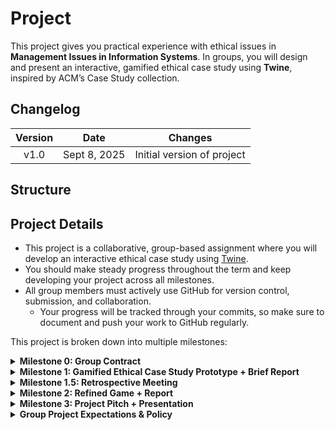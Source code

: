 # Project

This project gives you practical experience with ethical issues in **Management Issues in Information Systems**. In groups, you will design and present an interactive, gamified ethical case study using **Twine**, inspired by ACM’s Case Study collection.  

## Changelog

| **Version** |   **Date**   |        **Changes**         |
| :---------: | :----------: | :------------------------: |
|    v1.0     | Sept 8, 2025 | Initial version of project |

## Structure

## Project Details

- This project is a collaborative, group-based assignment where you will develop an interactive ethical case study using [Twine](https://twinery.org/).
- You should make steady progress throughout the term and keep developing your project across all milestones.
- All group members must actively use GitHub for version control, submission, and collaboration.
  - Your progress will be tracked through your commits, so make sure to document and push your work to GitHub regularly.

This project is broken down into multiple milestones:

<div class="accordion">

<details>
<summary><b>Milestone 0: Group Contract</b></summary>

## Milestone 0: Group Contract

**Objective:** Establish group expectations, assign roles, and set up collaboration tools.  

As part of this milestone, you will meet with your group to establish a **Group Contract**. This contract will outline your team’s expectations, roles, and responsibilities to ensure smooth collaboration throughout the project. 

Download group contract templates from D2L Brightspace assignment page.

**Possible roles you can assign:**  
- Project Manager (coordinates deadlines, oversees progress)  
- Lead Writer (adapts the case, designs the storyline)  
- Game Designer (structures the Twine game, manages branching logic)  
- Documentation Lead (takes notes, keeps reports consistent)  
- Quality Assurance (tests the game, organizes peer reviews, integrates feedback)  
- Graphics/Media Specialist (creates or sources images, designs visual elements)

During this process, your group project manager will also create a **private** GitHub repository for your project. This repository will be the central hub for all your project files, including your Twine game, reports, and any other relevant documents. The project manager will invite all group members AND the course instructor ([@parsa-rajabi](https://github.com/parsa-rajabi)) as collaborators to the repository.


**Deliverables:**  
- Submit your signed **Group Contract** as a PDF to D2L Brightspace
- Submit the link to your **Private** Project GitHub Repository (with all members and instructor added as collaborators) to D2L Brightspace

</details>



<details>
<summary><b>Milestone 1: Gamified Ethical Case Study Prototype + Brief Report</b></summary>

## Milestone 1: Gamified Ethical Case Study Prototype + Brief Report

**Objective:** Create a first playable prototype of your ethical game.  

Use **Twine** to build your team's **first playable prototype** of an ACM-inspired ethical case study. Your classmates will peer-review this version, so make it accessible (deployed to a website) and engaging.

It is recommended to first draft your game structure and storyline using pen/paper and/or a flowchart or diagramming tool (e.g., [Miro](https://miro.com/), [Figma](https://www.figma.com/), [Whimsical](https://whimsical.com/), etc.) before building it in Twine. 

Remember, this is a prototype, so focus on creating a basic but functional version of your game that meets the core requirements. You can refine and expand it in Milestone 2.

**Steps:**  
1. Choose an [ACM case study](https://www.acm.org/code-of-ethics/case-studies) and adapt it into an interactive storyline.  
   1. You can NOT choose the Malware case study (Case 1) as it is already adapted in Twine.
2. Draft a flowchart of branching choices (recommended tools: Miro, Figma, Whimsical).  
3. Build a playable **Twine prototype** with (minimum requirements):  
   - Info Page (case study title + ACM link, group names + roles, clear instructions for players).  
   - At least **3 distinct endings** (outcomes) based on player choices.
   - **Realistic, scenario-appropriate choices** that lead to different paths.
   - **Two or more perspectives/stakeholders**. 
   - **Creative adaptation** (not copy/paste) of the original case study.   
   - At least **one media element** (image, sound, or video, etc.).  
4. Deploy the game online using [GitHub Pages](https://docs.github.com/en/pages), [Netlify](https://www.netlify.com/), [Render](https://render.com/), or similar.  
5. Document your process in a short report.

### Game Deployment (Live Version)
Your game must be **hosted online** using a **free** static web hosting service like [GitHub Pages](https://docs.github.com/en/pages), [Netlify](https://www.netlify.com/), [Render](https://render.com/), or another equivalent. The goal is to make your game immediately playable online without needing downloads.  

Feel free to choose whichever platform works best for your group—just make sure it’s accessible in a browser and the URL is stable.

### Report Requirements
Write a brief (3 page max) document including:
- **Cover Page**: group info (names, roles, student IDs) and link to your deployed game - *this page does not count towards the page limit*
- **Case Study Chosen** and why you selected it
- **Prototype Workflow**: overview of paths and player choices; include 1–2 screenshots
- **Draft List of Ethical Dilemmas** your players will face
- Any **external references** in IEEE citation format (if applicable)

### Submission Instructions (one submission per group)
- Export your Twine game as HTML and submit with the filename `A2_G#_GameName.html` 
- The **PDF documentation**, named: `Project_G#_M1.pdf` (must include your public game URL on the cover page) 

</details>


<details>
<summary><b>Milestone 1.5: Retrospective Meeting</b></summary>

## Milestone 1.5: Retrospective Meeting

**Objective:** Reflect on feedback and team progress.  

As part of the course Learning Logs, other students in the class will be providing **peer reviews** of your Milestone 1 prototype. This includes feedback on gameplay, ethical dilemmas, and overall engagement. 

During this phase, your group will review the feedback received and hold a **retrospective meeting** to reflect on your teamwork and project progress. This is an opportunity to discuss what went well, what could be improved, and how to apply these lessons moving forward. Document the key takeaways and action items from this meeting.

**During this meeting:**  
- Reflect on how each member performed in their assigned role.  
- Decide if any roles should change for Milestone 2 (recommended to rotate roles so everyone gets experience in different areas).
- Document key lessons learned and action items (such as what to keep and what to improve).  
- Plan how to incorporate peer feedback into your next milestone.
- Prepare a brief summary of your discussion.
- Sign (electronically is OK) and date the summary to confirm all members participated.
   - This can be signed digitally OR handwritten and scanned.

You may choose to use online templates or tools to facilitate your retrospective meeting, such as [Miro](https://miro.com/templates/retrospective/) or [Figma](https://www.figma.com/community/team-meetings/retrospective?editor_type=figjam).

**Deliverables:**  
- Submit a 1-page (with signatures) summary of your retrospective discussion as a PDF named `Project_G#_M1.5.pdf`.

</details>



<details>
<summary><b>Milestone 2: Refined Game + Report</b></summary>

## Milestone 2: Refined Game + Report

**Objective:** Improve and expand your prototype into a polished game.  

Using the feedback from your peers and insights from your retrospective meeting, refine and expand your Twine game. Focus on enhancing the gameplay experience, deepening the ethical dilemmas, and ensuring the game is polished and engaging. This is your chance to showcase your creativity and understanding of ethical issues in information systems.

### Game Requirements
- Meet the same base expectations as Milestone 1, but improve and finalize your game.  
- Incorporate peer feedback or clearly explain if you choose not to (all feedback must be addressed).  
- Add **at least two new endings** (for a minimum of five total). These should reflect different ethical outcomes based on player choices and demonstrate deeper engagement with the case study.
- Add **at least two new media elements** (images, sound, video, etc.) to enhance the experience (for a minimum of three total).
- Ensure your game is **fully functional** and **error-free**.

### Report Requirements
Use the following suggested headings in your report:  
1. **Cover Page**  
   - Game name  
   - All group members (include student IDs and detailed roles for both game development and report writing)  
2. **Game Context**  
   - State which ACM Case Study you chose  
   - Explain why your group selected this case  
3. **Gameplay**  
   - Show evidence that your game includes the required elements (legible screenshots, clear paths, etc.)  
   - List the ethical dilemmas (include screenshots in the report or appendix)  
   - Identify **at least two ACM Code of Ethics principles** that players might violate, and explain how  
4. **Reflection on Peer Feedback**  
   - Summarize the peer feedback you received  
   - Describe changes you made or explain why you didn’t make certain changes (All feedback must be addressed)
5. **Appendix**  
   - Include a breakdown of group roles and contributions in percentage 
   - Include any external references in IEEE citation format (if applicable)

### Submission Instructions
- Submit your final Twine game as `A2_G#_FinalGame.html`.  
- Submit your final report as `Project_G#_M2.pdf`.  

</details>



<details>
<summary><b>Milestone 3: Project Pitch + Presentation</b></summary>

## Milestone 3: Project Pitch + Presentation

**Objective:** Present your project, showcase gameplay, and reflect on lessons learned.  

As a final step, your group will create a **project pitch** to showcase your Twine game and reflect on your journey. This presentation should highlight the key aspects of your project, including the ethical dilemmas you explored, the gameplay experience, and lessons learned throughout the process.

Due to the online nature of this course, your presentation should be recorded as a video (using tools like Zoom or any screen recording software such as [OBS Studio](https://obsproject.com/) [Highly Recommended]). Each group member must contribute to the presentation and speak for at least 30 seconds. The transition between speakers should be smooth and well-coordinated, an area to practice your teamwork and communication skills.


### Presentation Structure
- **Introduction**: Introduce your team and project scope  
- **Case Study Overview**: Explain the ethical dilemma and why it matters  
- **Gameplay Walkthrough**: Highlight key paths, dilemmas, and learning outcomes  
- **Reflection**: Share lessons learned, the impact of peer review, and ideas for future improvements  

### Requirements
- Record your video with subtitles (youtube auto-captions are acceptable if you review and correct them)
- Each group member must speak for **at least 30 seconds**  
- Use clear, professional, and easy-to-follow slides  
- Disclose any AI use for subtitles or content in your AI-policy form  

### Submission Instructions
- Embed the video link in the first slide (use an unlisted YouTube link or accessible OneDrive/Google Drive link)  
- Submit your PDF slides as `Project_G#_M3.pdf`.  

</details>



<details>
<summary><b>Group Project Expectations & Policy</b></summary>

## Group Project Expectations

This project is designed for teamwork. Each member should:

- **Communicate Regularly**: Stay in contact with your group members.  
- **Attend Meetings**: Be present and engaged at all group meetings.  
- **Maintain Professionalism**: Treat everyone with respect and courtesy.  
- **Deliver Quality Work**: Complete your tasks on time and do your best.  
- **Seek and Offer Help**: Support your teammates and ask for help when needed.  
- **Foster Inclusivity**: Encourage everyone to share their opinions.  
- **Be Receptive**: Accept feedback and be willing to adapt.  
- **Promote Equal Contribution**: Make sure all members participate equally.  
- **Stay Accountable**: Take responsibility for your actions and tasks.  
- **Engage Actively**: Participate fully in discussions and activities.  
- **Update Regularly**: Keep your team informed about your progress and challenges.  
- **Decide Collectively**: Make team decisions together, not individually.  
- **Be Transparent**: Be honest and clear about all project matters.  

</details>

</div>